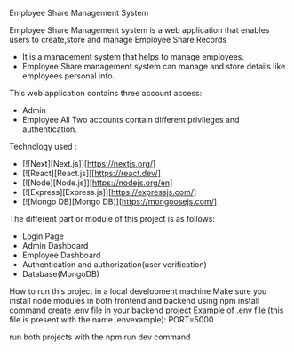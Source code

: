 Employee Share Management System

Employee Share Management system is a web application that enables users to create,store and manage Employee Share Records

- It is a management system that helps to manage employees.
- Employee Share management system can manage and store details like employees personal info.

This web application contains three account access:

- Admin
- Employee
  All Two accounts contain different privileges and authentication.

Technology used :

- [![Next][Next.js]][https://nextjs.org/]
- [![React][React.js]][https://react.dev/]
- [![Node][Node.js]][https://nodejs.org/en]
- [![Express][Express.js]][https://expressjs.com/]
- [![Mongo DB][Mongo DB]][https://mongoosejs.com/]

The different part or module of this project is as follows:

- Login Page
- Admin Dashboard
- Employee Dashboard
- Authentication and authorization(user verification)
- Database(MongoDB)

How to run this project in a local development machine
Make sure you install node modules in both frontend and backend using npm install command
create .env file in your backend project Example of .env file (this file is present with the name .envexample):
PORT=5000

run both projects with the npm run dev command

